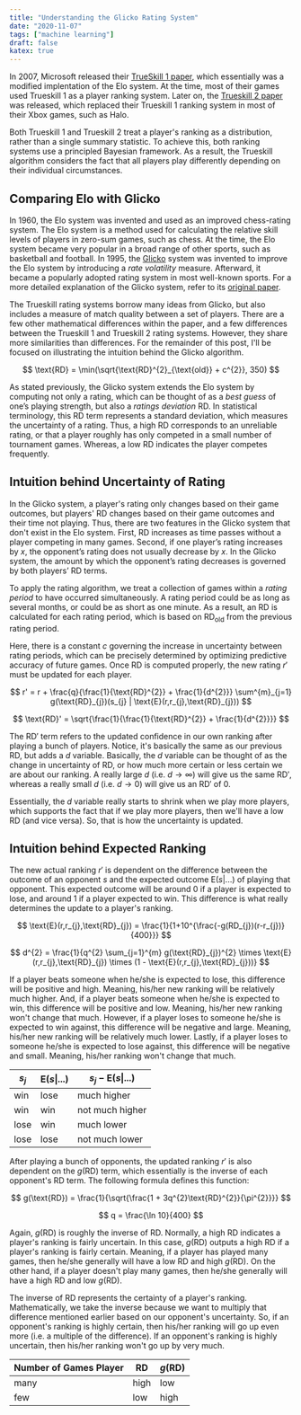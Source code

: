 ```yaml
---
title: "Understanding the Glicko Rating System"
date: "2020-11-07"
tags: ["machine learning"]
draft: false
katex: true
---
```


In 2007, Microsoft released their [TrueSkill 1 paper](https://www.microsoft.com/en-us/research/wp-content/uploads/2007/01/NIPS2006_0688.pdf), which essentially was a modified implentation of the Elo system. At the time, most of their games used Trueskill 1 as a player ranking system. Later on, the [Trueskill 2 paper](https://www.microsoft.com/en-us/research/publication/trueskill-2-improved-bayesian-skill-rating-system/) was released, which replaced their Trueskill 1 ranking system in most of their Xbox games, such as Halo.

Both Trueskill 1 and Trueskill 2 treat a player's ranking as a distribution, rather than a single summary statistic. To achieve this, both ranking systems use a principled Bayesian framework. As a result, the Trueskill algorithm considers the fact that all players play differently depending on their individual circumstances.

## Comparing Elo with Glicko

In 1960, the Elo system was invented and used as an improved chess-rating system. The Elo system is a method used for calculating the relative skill levels of players in zero-sum games, such as chess. At the time, the Elo system became very popular in a broad range of other sports, such as basketball and football. In 1995, the [Glicko](https://en.wikipedia.org/wiki/Glicko_rating_system) system was invented to improve the Elo system by introducing a *rate volatility* measure. Afterward, it became a popularly adopted rating system in most well-known sports. For a more detailed explanation of the Glicko system, refer to its [original paper](http://www.glicko.net/glicko/glicko.pdf).

The Trueskill rating systems borrow many ideas from Glicko, but also includes a measure of match quality between a set of players. There are a few other mathematical differences within the paper, and a few differences between the Trueskill 1 and Trueskill 2 rating systems. However, they share more similarities than differences. For the remainder of this post, I'll be focused on illustrating the intuition behind the Glicko algorithm.

$$
\text{RD} = \min(\sqrt{\text{RD}^{2}_{\text{old}} + c^{2}}, 350)
$$

As stated previously, the Glicko system extends the Elo system by computing not only a rating, which can be thought of as a *best guess* of one’s playing strength, but also a *ratings deviation* $\text{RD}$. In statistical terminology, this $\text{RD}$ term represents a standard deviation, which measures the uncertainty of a rating. Thus, a high $\text{RD}$ corresponds to an unreliable rating, or that a player roughly has only competed in a small number of tournament games. Whereas, a low $\text{RD}$ indicates the player competes frequently.

## Intuition behind Uncertainty of Rating

In the Glicko system, a player's rating only changes based on their game outcomes, but players' $\text{RD}$ changes based on their game outcomes and their time not playing. Thus, there are two features in the Glicko system that don't exist in the Elo system. First, $\text{RD}$ increases as time passes without a player competing in many games. Second, if one player’s rating increases by $x$, the opponent’s rating does not usually decrease by $x$. In the Glicko system, the amount by which the opponent’s rating decreases is governed by both players’ $\text{RD}$ terms.

To apply the rating algorithm, we treat a collection of games within a *rating period* to
have occurred simultaneously. A rating period could be as long as several months, or could
be as short as one minute. As a result, an $\text{RD}$ is calculated for each rating period, which is based on $\text{RD}_{\text{old}}$ from the previous rating period.

Here, there is a constant $c$ governing the increase in uncertainty between rating periods, which can be precisely determined by optimizing predictive accuracy of future games. Once $\text{RD}$ is computed properly, the new rating $r'$ must be updated for each player.

$$
r' = r + \frac{q}{\frac{1}{\text{RD}^{2}} + \frac{1}{d^{2}}} \sum^{m}_{j=1} g(\text{RD}_{j})(s_{j} | \text{E}(r,r_{j},\text{RD}_{j}))
$$

$$
\text{RD}' = \sqrt{\frac{1}{\frac{1}{\text{RD}^{2}} + \frac{1}{d^{2}}}}
$$

The $\text{RD}'$ term refers to the updated confidence in our own ranking after playing a bunch of players. Notice, it's basically the same as our previous $\text{RD}$, but adds a $d$ variable. Basically, the $d$ variable can be thought of as the change in uncertainty of $\text{RD}$, or how much more certain or less certain we are about our ranking. A really large $d$ (i.e. $d \to \infty$) will give us the same $\text{RD}'$, whereas a really small $d$ (i.e. $d \to 0$) will give us an $\text{RD}'$ of $0$.

Essentially, the $d$ variable really starts to shrink when we play more players, which supports the fact that if we play more players, then we'll have a low $\text{RD}$ (and vice versa). So, that is how the uncertainty is updated.

## Intuition behind Expected Ranking

The new actual ranking $r'$ is dependent on the difference between the outcome of an opponent $s$ and the expected outcome $\text{E}(s|...)$ of playing that opponent. This expected outcome will be around $0$ if a player is expected to lose, and around $1$ if a player expected to win. This difference is what really determines the update to a player's ranking.

$$
\text{E}(r,r_{j},\text{RD}_{j}) = \frac{1}{1+10^{\frac{-g(RD_{j})(r-r_{j})}{400}}}
$$

$$
d^{2} = \frac{1}{q^{2} \sum_{j=1}^{m} g(\text{RD}_{j})^{2} \times \text{E}(r,r_{j},\text{RD}_{j}) \times (1 - \text{E}(r,r_{j},\text{RD}_{j}))}
$$

If a player beats someone when he/she is expected to lose, this difference will be positive and high. Meaning, his/her new ranking will be relatively much higher. And, if a player beats someone when he/she is expected to win, this difference will be positive and low. Meaning, his/her new ranking won't change that much. However, if a player loses to someone he/she is expected to win against, this difference will be negative and large. Meaning, his/her new ranking will be relatively much lower. Lastly, if a player loses to someone he/she is expected to lose against, this difference will be negative and small. Meaning, his/her ranking won't change that much.

| $s_{j}$ | $\text{E} (s \vert ...)$ | $s_{j} - \text{E}(s \vert ...)$ |
| ------- | ------------------------ | ------------------------------- |
| win     | lose                     | $\text{much higher}$            |
| win     | win                      | $\text{not much higher}$        |
| lose    | win                      | $\text{much lower}$             |
| lose    | lose                     | $\text{not much lower}$         |

After playing a bunch of opponents, the updated ranking $r'$ is also dependent on the $g(\text{RD})$ term, which essentially is the inverse of each opponent's $\text{RD}$ term. The following formula defines this function:

$$
g(\text{RD}) = \frac{1}{\sqrt{\frac{1 + 3q^{2}\text{RD}^{2}}{\pi^{2}}}}
$$

$$
q = \frac{\ln 10}{400}
$$

Again, $g(\text{RD})$ is roughly the inverse of $\text{RD}$. Normally, a high $\text{RD}$ indicates a player's ranking is fairly uncertain. In this case, $g(\text{RD})$ outputs a high $\text{RD}$ if a player's ranking is fairly certain. Meaning, if a player has played many games, then he/she generally will have a low $\text{RD}$ and high $g(\text{RD})$. On the other hand, if a player doesn't play many games, then he/she generally will have a high $\text{RD}$ and low $g(\text{RD})$.

The inverse of $\text{RD}$ represents the certainty of a player's ranking. Mathematically, we take the inverse because we want to multiply that difference mentioned earlier based on our opponent's uncertainty. So, if an opponent's ranking is highly certain, then his/her ranking will go up even more (i.e. a multiple of the difference). If an opponent's ranking is highly uncertain, then his/her ranking won't go up by very much.

| Number of Games Player | $\text{RD}$ | $g(\text{RD})$ |
| ---------------------- | ----------- | -------------- |
| many                   | high        | low            |
| few                    | low         | high           |
